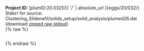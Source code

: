 **Project ID:** [plumID:20.032]({{ '/' | absolute_url }}eggs/20/032/)  
Stderr for source:  Clustering_Sildenafil/solids_setup/solid_analysis/plumed26.dat   
(download [zipped raw stdout](plumed26.dat.plumed_master.stdout.txt.zip))  
{% raw %}
<pre>
</pre>
{% endraw %}
